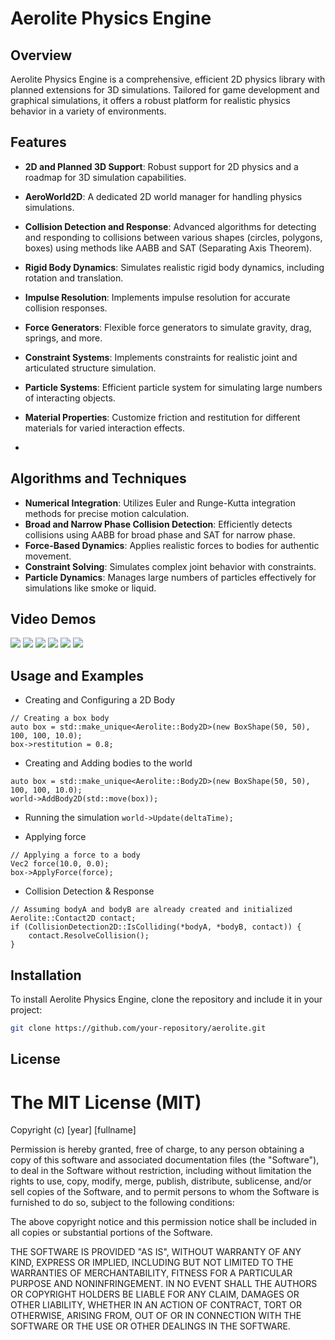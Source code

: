 # Aerolite Physics Engine

## Overview
Aerolite Physics Engine is a comprehensive, efficient 2D physics library with planned extensions for 3D simulations. Tailored for game development and graphical simulations, it offers a robust platform for realistic physics behavior in a variety of environments.

## Features
- **2D and Planned 3D Support**: Robust support for 2D physics and a roadmap for 3D simulation capabilities.
- **AeroWorld2D**: A dedicated 2D world manager for handling physics simulations.
- **Collision Detection and Response**: Advanced algorithms for detecting and responding to collisions between various shapes (circles, polygons, boxes) using methods like AABB and SAT (Separating Axis Theorem).
- **Rigid Body Dynamics**: Simulates realistic rigid body dynamics, including rotation and translation.
- **Impulse Resolution**: Implements impulse resolution for accurate collision responses.
- **Force Generators**: Flexible force generators to simulate gravity, drag, springs, and more.
- **Constraint Systems**: Implements constraints for realistic joint and articulated structure simulation.
- **Particle Systems**: Efficient particle system for simulating large numbers of interacting objects.
- **Material Properties**: Customize friction and restitution for different materials for varied interaction effects.

- 

## Algorithms and Techniques
- **Numerical Integration**: Utilizes Euler and Runge-Kutta integration methods for precise motion calculation.
- **Broad and Narrow Phase Collision Detection**: Efficiently detects collisions using AABB for broad phase and SAT for narrow phase.
- **Force-Based Dynamics**: Applies realistic forces to bodies for authentic movement.
- **Constraint Solving**: Simulates complex joint behavior with constraints.
- **Particle Dynamics**: Manages large numbers of particles effectively for simulations like smoke or liquid.

## Video Demos
![](https://media.giphy.com/media/SjMKPCeDbF7v8hfMD9/giphy-downsized.gif)
![](https://media.giphy.com/media/0yMefjgNv3bT1rpKgJ/giphy.gif)
![](https://media.giphy.com/media/f32PIb3eAezzNjVlL9/giphy.gif)
![](https://media.giphy.com/media/hXcrdktMv16XPBxdgM/giphy.gif)
![](https://media.giphy.com/media/2kfcJxGm1gajUlvVeU/giphy.gif)
![](https://media.giphy.com/media/YqBF9Lsdx7SrsP6Ckr/giphy.gif)

## Usage and Examples
- Creating and Configuring a 2D Body
```#include "Body2D.h"
// Creating a box body
auto box = std::make_unique<Aerolite::Body2D>(new BoxShape(50, 50), 100, 100, 10.0);
box->restitution = 0.8;
```
- Creating and Adding bodies to the world
```
auto box = std::make_unique<Aerolite::Body2D>(new BoxShape(50, 50), 100, 100, 10.0);
world->AddBody2D(std::move(box));
```
- Running the simulation
```world->Update(deltaTime);```

- Applying force
```#include "Vec2.h"
// Applying a force to a body
Vec2 force(10.0, 0.0);
box->ApplyForce(force);
```
- Collision Detection & Response
```#include "Collision2D.h"
// Assuming bodyA and bodyB are already created and initialized
Aerolite::Contact2D contact;
if (CollisionDetection2D::IsColliding(*bodyA, *bodyB, contact)) {
    contact.ResolveCollision();
}
```

## Installation
To install Aerolite Physics Engine, clone the repository and include it in your project:
```bash
git clone https://github.com/your-repository/aerolite.git
```

## License
# The MIT License (MIT)

Copyright (c) [year] [fullname]

Permission is hereby granted, free of charge, to any person obtaining a copy of this software and associated documentation files (the "Software"), to deal in the Software without restriction, including without limitation the rights to use, copy, modify, merge, publish, distribute, sublicense, and/or sell copies of the Software, and to permit persons to whom the Software is furnished to do so, subject to the following conditions:

The above copyright notice and this permission notice shall be included in all copies or substantial portions of the Software.

THE SOFTWARE IS PROVIDED "AS IS", WITHOUT WARRANTY OF ANY KIND, EXPRESS OR IMPLIED, INCLUDING BUT NOT LIMITED TO THE WARRANTIES OF MERCHANTABILITY, FITNESS FOR A PARTICULAR PURPOSE AND NONINFRINGEMENT. IN NO EVENT SHALL THE AUTHORS OR COPYRIGHT HOLDERS BE LIABLE FOR ANY CLAIM, DAMAGES OR OTHER LIABILITY, WHETHER IN AN ACTION OF CONTRACT, TORT OR OTHERWISE, ARISING FROM, OUT OF OR IN CONNECTION WITH THE SOFTWARE OR THE USE OR OTHER DEALINGS IN THE SOFTWARE.
